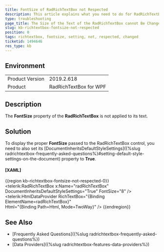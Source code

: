 ```yaml
---
title: FontSize of RadRichTextBox not Respected
description: This article explains what you need to do for RadRichTextBox to respect its FontSize setting.
type: troubleshooting
page_title: The Size of the Text of the RadRichTextBox cannot Be Changed
slug: kb-richtextbox-fontsize-not-respected
position: 0
tags: richtextbox, fontsize, setting, not, respected, changed
ticketid: 1494646
res_type: kb
---
```


## Environment

<table>
	<tbody>
		<tr>
			<td>Product Version</td>
			<td>2019.2.618</td>
		</tr>
		<tr>
			<td>Product</td>
			<td>RadRichTextBox for WPF</td>
		</tr>
	</tbody>
</table>

## Description

The **FontSize** property of the **RadRichTextBox** is not applied to its text.

## Solution

To display the proper **FontSize** passed to the RadRichTextBox control, you need to also set its [DocumentInheritsDefaultStyleSettings]({%slug radrichtextbox-frequently-asked-questions%}#setting-default-style-settings-on-the-document) property to **True**.

#### __[XAML]__

{{region kb-richtextbox-fontsize-not-respected-0}}
	<Grid>
		<telerik:RadRichTextBox x:Name="radRichTextBox" 
								DocumentInheritsDefaultStyleSettings="True" 
								FontSize="8" />
		<telerik:HtmlDataProvider 
								RichTextBox="{Binding ElementName=radRichTextBox}"  
								Html="{Binding Path=Html, Mode=TwoWay}" />
	</Grid>
{{endregion}}

## See Also

* [Frequently Asked Questions]({%slug radrichtextbox-frequently-asked-questions%})
* [Data Providers]({%slug radrichtextbox-features-data-providers%})